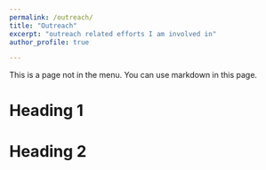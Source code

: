 ```yaml
---
permalink: /outreach/
title: "Outreach"
excerpt: "outreach related efforts I am involved in"
author_profile: true

---
```


This is a page not in the menu. You can use markdown in this page.

Heading 1
======

Heading 2
======
